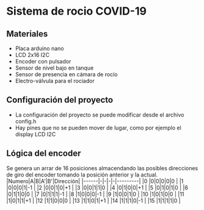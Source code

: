 # Sistema de rocio COVID-19

## Materiales
* Placa arduino nano
* LCD 2x16 I2C
* Encoder con pulsador
* Sensor de nivel bajo en tanque
* Sensor de presencia en cámara de rocío
* Electro-válvula para el rociador
## Configuración del proyecto
* La configuración del proyecto se puede modificar desde el archivo config.h
* Hay pines que no se pueden mover de lugar, como por ejemplo el display LCD I2C
## Lógica del encoder
Se genera un arrar de 16 posiciones almacendando las posibles direcciones de giro del encoder tomando la posición anterior y la actual.
|Numero|A|B|A'|B'|Dirección|
|------|-|-|-|-|---------|
|0     |0|0|0|0|0        |
|1     |0|0|0|1|-1       |
|2     |0|0|1|0|+1       |
|3     |0|0|1|1|0        |
|4     |0|1|0|0|+1       |
|5     |0|1|0|1|0        |
|6     |0|1|1|0|0        |
|7     |0|1|1|1|-1       |
|8     |1|0|0|0|-1       |
|9     |1|0|0|1|0        |
|10    |1|0|1|0|0        |
|11    |1|0|1|1|+1       |
|12    |1|1|0|0|0        |
|13    |1|1|0|1|+1       |
|14    |1|1|1|0|-1       |
|15    |1|1|1|1|0        |

